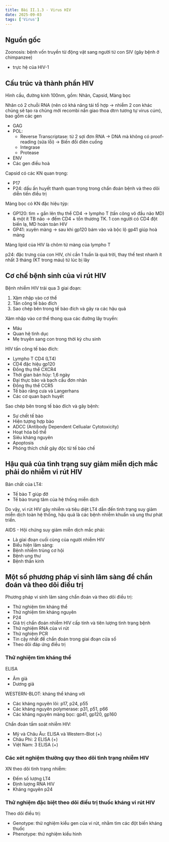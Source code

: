 ```yaml
---
title: Bài II.1.3 - Virus HIV
date: 2025-09-03
tags: ['Virus']
---
```


## Nguồn gốc

Zoonosis: bệnh vốn truyền từ động vật sang người từ con SIV (gây bệnh ở chimpanzee)
- trực hệ của HIV-1

## Cấu trúc và thành phần HIV

Hình cầu, đường kính 100nm, gồm: Nhân, Capsid, Màng bọc

Nhân có 2 chuỗi RNA (nên có khả năng tái tổ hợp -> nhiễm 2 con khác chủng sẽ tạo ra chủng mới recombi nần giao thoa dtrn tương tự virus cúm), bao gồm các gen

- GAG
- POL:
	- Reverse Transcriptase: từ 2 sợi đơn RNA -> DNA mà không có proof-reading (sửa lỗi) -> Biến đổi điên cuồng
	- Integrase
	- Protease
- ENV
- Các gen điều hoà

Capsid có các KN quan trọng:
- P17
- P24: dấu ấn huyết thanh quan trọng trong chẩn đoán bệnh và theo dõi diễn tiến điều trị

Màng bọc có KN đặc hiệu týp:
- GP120: tìm + gắn lên thụ thể CD4 -> lympho T (tấn công vô đầu não MD) & một ít TB não -> đếm CD4 + tổn thương TK. 1 con người có CD4 đột biến lạ, MD hoàn toàn HIV
- GP41: xuyên màng -> sau khi gp120 bám vào và bộc lộ gp41 giúp hoà màng

Màng lipid của HIV là chôm từ màng của lympho T

p24: đặc trưng của con HIV, chỉ cần 1 tuần là quá trời, thay thế test nhanh ít nhất 3 tháng (KT trong máu) từ lúc bị lây 


## Cơ chế bệnh sinh của vi rút HIV

Bệnh nhiễm HIV trải qua 3 giai đoạn:

1. Xâm nhập vào cơ thể
2. Tấn công tế bào đích
3. Sao chép bên trong tế bào đích và gây ra các hậu quả

Xâm nhập vào cơ thể thong qua các đường lây truyền:

- Máu
- Quan hệ tình dục
- Mẹ truyền sang con trong thời kỳ chu sinh

HIV tấn công tế bào đích:

- Lympho T CD4 (LT4)
- CD4 đặc hiệu gp120
- Đồng thụ thể CXCR4
- Thời gian bán hủy: 1,6 ngày
- Đại thực bào và bạch cầu đơn nhân
- Đồng thụ thể CCR5
- Tế bào răng cưa và Langerhans
- Các cơ quan bạch huyết

Sao chép bên trong tế bào đích và gây bệnh:

- Sự chết tế bào
- Hiện tượng hợp bào
- ADCC (Antibody Dependent Cellualar Cytotoxicity)
- Hoạt hóa bổ thể
- Siêu kháng nguyên
- Apoptosis
- Phóng thích chất gây độc từ tế bào chế

## Hậu quả của tình trạng suy giảm miễn dịch mắc phải do nhiễm vi rút HIV

Bản chất của LT4:

- Tế bào T giúp đỡ
- Tế bào trung tâm của hệ thống miễn dịch

Do vậy, vi rút HIV gây nhiễm và tiêu diệt LT4 dẫn đến tình trạng suy giảm miễn dịch toàn hệ thống, hậu quả là các bệnh nhiễm khuẩn và ung thư phát triển.

AIDS - Hội chứng suy giảm miễn dịch mắc phải:

- Là giai đoạn cuối cùng của người nhiễm HIV
- Biểu hiện lâm sàng:
- Bệnh nhiễm trùng cơ hội
- Bệnh ung thư
- Bệnh thần kinh

## Một số phương pháp vi sinh lâm sàng để chẩn đoán và theo dõi điều trị

Phương pháp vi sinh lâm sàng chẩn đoán và theo dõi điều trị:

- Thử nghiệm tìm kháng thể
- Thử nghiệm tìm kháng nguyên
- P24
- Giá trị chẩn đoán nhiễm HIV cấp tính và tiên lượng tình trạng bệnh
- Thử nghiệm RNA của vi rút
- Thử nghiệm PCR
- Tin cậy nhất để chẩn đoán trong giai đoạn cửa sổ
- Theo dõi đáp ứng điều trị

### Thử nghiệm tìm kháng thể

ELISA

- Âm giả
- Dương giả

WESTERN-BLOT: kháng thể kháng với

- Các kháng nguyên lõi: p17, p24, p55
- Các kháng nguyên polymerase: p31, p51, p66
- Các kháng nguyên màng bọc: gp41, gp120, gp160

Chẩn đoán tầm soát nhiễm HIV:

- Mỹ và Châu Âu: ELISA và Western-Blot (+)
- Châu Phi: 2 ELISA (+)
- Việt Nam: 3 ELISA (+)

### Các xét nghiệm thường quy theo dõi tình trạng nhiễm HIV

XN theo dõi tình trạng nhiễm:

- Đếm số lượng LT4
- Định lượng RNA HIV
- Kháng nguyên p24

### Thử nghiệm đặc biệt theo dõi điều trị thuốc kháng vi rút HIV

Theo dõi điều trị:

- Genotype: thử nghiệm kiểu gen của vi rút, nhằm tìm các đột biến kháng thuốc
- Phenotype: thử nghiệm kiểu hình